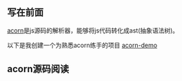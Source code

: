 ## 写在前面
[acorn](https://github.com/acornjs/acorn)是js源码的解析器，能够将js代码转化成ast(抽象语法树)。

以下是我创建一个为熟悉acorn练手的项目
[acorn-demo](https://github.com/XingGuoZM/blog/tree/master/%E5%89%8D%E7%AB%AF%E5%B7%A5%E7%A8%8B%E5%8C%96/acorn-demo)

## acorn源码阅读

